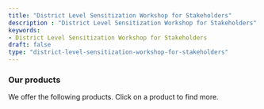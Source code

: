 ```yaml
---
title: "District Level Sensitization Workshop for Stakeholders"
description : "District Level Sensitization Workshop for Stakeholders" 
keywords:
- District Level Sensitization Workshop for Stakeholders 
draft: false
type: "district-level-sensitization-workshop-for-stakeholders"
---
```


### Our products

We offer the following products. Click on a product to find more.